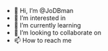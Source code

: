 - 👋 Hi, I’m @JoDBman
- 👀 I’m interested in 
- 🌱 I’m currently learning 
- 💞️ I’m looking to collaborate on 
- 📫 How to reach me 

<!---
JoDBman/JoDBman is a ✨ special ✨ repository because its `README.md` (this file) appears on your GitHub profile.
You can click the Preview link to take a look at your changes.
--->
